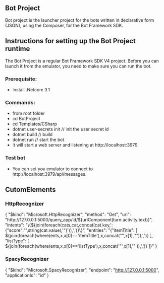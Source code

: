 ## Bot Project
Bot project is the launcher project for the bots written in declarative form (JSON), using the Composer, for the Bot Framework SDK.

## Instructions for setting up the Bot Project runtime
The Bot Project is a regular Bot Framework SDK V4 project. Before you can launch it from the emulator, you need to make sure you can run the bot. 

### Prerequisite:
* Install .Netcore 3.1

### Commands:

* from root folder 
* cd BotProject
* cd Templates/CSharp
* dotnet user-secrets init // init the user secret id
* dotnet build // build
* dotnet run // start the bot
* It will start a web server and listening at http://localhost:3979.

### Test bot
* You can set you emulator to connect to http://localhost:3979/api/messages.

## CutomElements

### HttpRecognizer

{
    "$kind": "Microsoft.HttpRecognizer",
    "method": "Get",
    "url": "http://127.0.0.1:5000/query_app/id/${uriComponent(turn.activity.text)}",
    "intents": "\\{${join(foreach(cats,cat,concat(cat.key,':{\"score\":\"',string(cat.value),'\"}')),',')}\\}",
    "entities": "{\"itemTitle\": [ ${join(foreach(where(ents,x,x[0]=='itemTitle'),x,concat('\"',x[1],'\"')),',')} ], \"listType\": [ ${join(foreach(where(ents,x,x[0]=='listType'),x,concat('\"',x[1],'\"')),',')} ]}"
}

### SpacyRecognizer

{
    "$kind": "Microsoft.SpacyRecognizer",
    "endpoint": "http://127.0.0.1:5000",
    "applicationId": "id"
}
